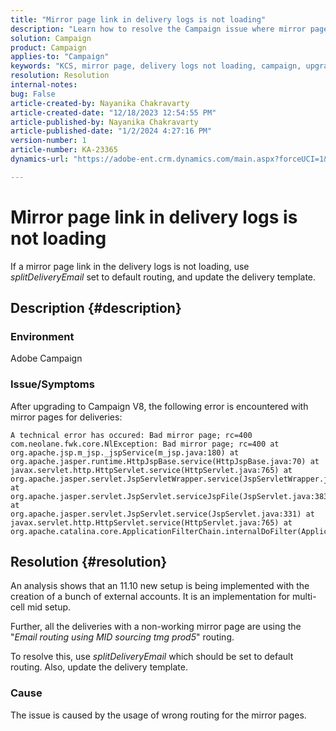 ```yaml
---
title: "Mirror page link in delivery logs is not loading"
description: "Learn how to resolve the Campaign issue where mirror page links in delivery logs are not loading."
solution: Campaign
product: Campaign
applies-to: "Campaign"
keywords: "KCS, mirror page, delivery logs not loading, campaign, upgrading to campaign V8"
resolution: Resolution
internal-notes: 
bug: False
article-created-by: Nayanika Chakravarty
article-created-date: "12/18/2023 12:54:55 PM"
article-published-by: Nayanika Chakravarty
article-published-date: "1/2/2024 4:27:16 PM"
version-number: 1
article-number: KA-23365
dynamics-url: "https://adobe-ent.crm.dynamics.com/main.aspx?forceUCI=1&pagetype=entityrecord&etn=knowledgearticle&id=bbc7339f-a49d-ee11-be37-6045bd006079"

---
```

# Mirror page link in delivery logs is not loading


If a mirror page link in the delivery logs is not loading, use *splitDeliveryEmail* set to default routing, and update the delivery template.

## Description {#description}


### Environment

Adobe Campaign

### Issue/Symptoms

After upgrading to Campaign V8, the following error is encountered with mirror pages for deliveries:


```
A technical error has occured: Bad mirror page; rc=400 
com.neolane.fwk.core.NlException: Bad mirror page; rc=400 at 
org.apache.jsp.m_jsp._jspService(m_jsp.java:180) at 
org.apache.jasper.runtime.HttpJspBase.service(HttpJspBase.java:70) at 
javax.servlet.http.HttpServlet.service(HttpServlet.java:765) at 
org.apache.jasper.servlet.JspServletWrapper.service(JspServletWrapper.java:465) at 
org.apache.jasper.servlet.JspServlet.serviceJspFile(JspServlet.java:383) at 
org.apache.jasper.servlet.JspServlet.service(JspServlet.java:331) at 
javax.servlet.http.HttpServlet.service(HttpServlet.java:765) at 
org.apache.catalina.core.ApplicationFilterChain.internalDoFilter(ApplicationFilterChain.java:231)
```



## Resolution {#resolution}


An analysis shows that an 11.10 new setup is being implemented with the creation of a bunch of external accounts. It is an implementation for multi-cell mid setup.

Further, all the deliveries with a non-working mirror page are using the "*Email routing using MID sourcing tmg prod5*" routing.

To resolve this, use *splitDeliveryEmail* which should be set to default routing. Also, update the delivery template.

### Cause

The issue is caused by the usage of wrong routing for the mirror pages.
